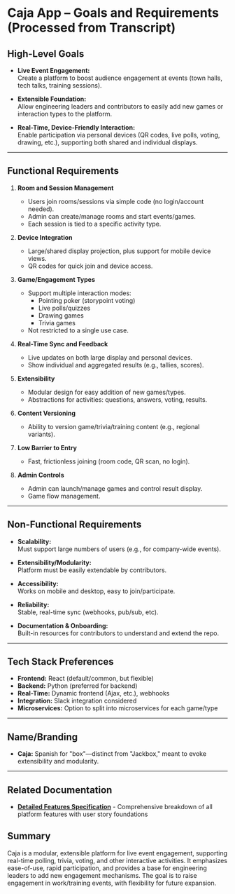 # Caja App – Goals and Requirements (Processed from Transcript)

## High-Level Goals

- **Live Event Engagement:**  
  Create a platform to boost audience engagement at events (town halls, tech talks, training sessions).

- **Extensible Foundation:**  
  Allow engineering leaders and contributors to easily add new games or interaction types to the platform.

- **Real-Time, Device-Friendly Interaction:**  
  Enable participation via personal devices (QR codes, live polls, voting, drawing, etc.), supporting both shared and individual displays.

---

## Functional Requirements

1. **Room and Session Management**
   - Users join rooms/sessions via simple code (no login/account needed).
   - Admin can create/manage rooms and start events/games.
   - Each session is tied to a specific activity type.

2. **Device Integration**
   - Large/shared display projection, plus support for mobile device views.
   - QR codes for quick join and device access.

3. **Game/Engagement Types**
   - Support multiple interaction modes:
     - Pointing poker (storypoint voting)
     - Live polls/quizzes
     - Drawing games
     - Trivia games
   - Not restricted to a single use case.

4. **Real-Time Sync and Feedback**
   - Live updates on both large display and personal devices.
   - Show individual and aggregated results (e.g., tallies, scores).

5. **Extensibility**
   - Modular design for easy addition of new games/types.
   - Abstractions for activities: questions, answers, voting, results.

6. **Content Versioning**
   - Ability to version game/trivia/training content (e.g., regional variants).

7. **Low Barrier to Entry**
   - Fast, frictionless joining (room code, QR scan, no login).

8. **Admin Controls**
   - Admin can launch/manage games and control result display.
   - Game flow management.

---

## Non-Functional Requirements

- **Scalability:**  
  Must support large numbers of users (e.g., for company-wide events).

- **Extensibility/Modularity:**  
  Platform must be easily extendable by contributors.

- **Accessibility:**  
  Works on mobile and desktop, easy to join/participate.

- **Reliability:**  
  Stable, real-time sync (webhooks, pub/sub, etc).

- **Documentation & Onboarding:**  
  Built-in resources for contributors to understand and extend the repo.

---

## Tech Stack Preferences

- **Frontend:** React (default/common, but flexible)
- **Backend:** Python (preferred for backend)
- **Real-Time:** Dynamic frontend (Ajax, etc.), webhooks
- **Integration:** Slack integration considered
- **Microservices:** Option to split into microservices for each game/type

---

## Name/Branding

- **Caja:** Spanish for "box"—distinct from "Jackbox," meant to evoke extensibility and modularity.

---

## Related Documentation

- **[Detailed Features Specification](./caja_app_features.md)** - Comprehensive breakdown of all platform features with user story foundations

## Summary

Caja is a modular, extensible platform for live event engagement, supporting real-time polling, trivia, voting, and other interactive activities. It emphasizes ease-of-use, rapid participation, and provides a base for engineering leaders to add new engagement mechanisms. The goal is to raise engagement in work/training events, with flexibility for future expansion.
